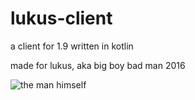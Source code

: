 # lukus-client
a client for 1.9 written in kotlin

made for lukus, aka big boy bad man 2016

![the man himself](https://cdn.techinasia.com/wp-content/uploads/2010/10/Kid_in_Business_Suit.jpg)

